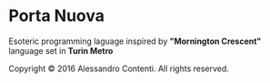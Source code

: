 # Porta Nuova

Esoteric programming laguage inspired by __"Mornington Crescent"__ language set in __Turin Metro__

  Copyright © 2016 Alessandro Contenti. All rights reserved.

